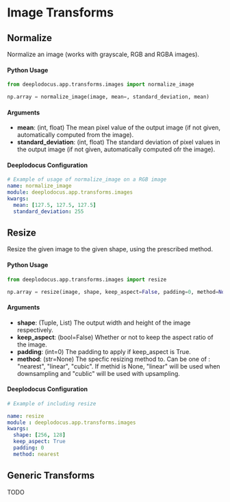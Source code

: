 # Image Transforms

## Normalize

Normalize an image (works with grayscale, RGB and RGBA images).

#### Python Usage

```python
from deeplodocus.app.transforms.images import normalize_image

np.array = normalize_image(image, mean=, standard_deviation, mean)
```

#### Arguments

- **mean**: (int, float) The mean pixel value of the output image (if not given, automatically computed from the image).
- **standard_deviation**: (int, float) The standard deviation of pixel values in the output image (if not given, automatically computed ofr the image).

#### Deeplodocus Configuration

```yaml
# Example of usage of normalize_image on a RGB image
name: normalize_image
module: deeplodocus.app.transforms.images
kwargs:
  mean: [127.5, 127.5, 127.5]
  standard_deviation: 255
```

## Resize

Resize the given image to the given shape, using the prescribed method.

#### Python Usage

```python
from deeplodocus.app.transforms.images import resize

np.array = resize(image, shape, keep_aspect=False, padding=0, method=None)
```
#### Arguments

- **shape**: (Tuple, List) The output width and height of the image respectively.
- **keep_aspect**: (bool=False) Whether or not to keep the aspect ratio of the image.
- **padding**: (int=0) The padding to apply if keep_aspect is True.
- **method**: (str=None) The specfic resizing method to. Can be one of : "nearest", "linear", "cubic". If methid is None, "linear" will be used when downsampling and "cublic" will be used with upsampling.

#### Deeplodocus Configuration

```yaml
# Example of including resize

name: resize
module : deeplodocus.app.transforms.images
kwargs:
  shape: [256, 128]
  keep_aspect: True
  padding: 0
  method: nearest
```

## Generic Transforms

TODO

